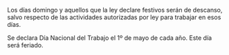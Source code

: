 Los días domingo y aquellos que la ley declare festivos serán de descanso, salvo respecto de las actividades autorizadas por ley para trabajar en esos días.

Se declara Día Nacional del Trabajo el 1º de mayo de cada año. Este día será feriado.